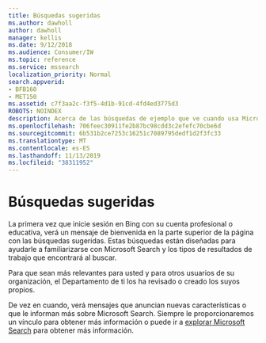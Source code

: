 ```yaml
---
title: Búsquedas sugeridas
ms.author: dawholl
author: dawholl
manager: kellis
ms.date: 9/12/2018
ms.audience: Consumer/IW
ms.topic: reference
ms.service: mssearch
localization_priority: Normal
search.appverid:
- BFB160
- MET150
ms.assetid: c7f3aa2c-f3f5-4d1b-91cd-4fd4ed3775d3
ROBOTS: NOINDEX
description: Acerca de las búsquedas de ejemplo que ve cuando usa Microsoft Search
ms.openlocfilehash: 706feec30911fe2b87bc98cdd3c2efefc70cbe6d
ms.sourcegitcommit: 6b531b2ce7253c16251c7089795dedf1d2f3fc33
ms.translationtype: MT
ms.contentlocale: es-ES
ms.lasthandoff: 11/13/2019
ms.locfileid: "38311952"
---
```

# <a name="suggested-searches"></a>Búsquedas sugeridas

La primera vez que inicie sesión en Bing con su cuenta profesional o educativa, verá un mensaje de bienvenida en la parte superior de la página con las búsquedas sugeridas. Estas búsquedas están diseñadas para ayudarle a familiarizarse con Microsoft Search y los tipos de resultados de trabajo que encontrará al buscar.
  
Para que sean más relevantes para usted y para otros usuarios de su organización, el Departamento de ti los ha revisado o creado los suyos propios.
  
De vez en cuando, verá mensajes que anuncian nuevas características o que le informan más sobre Microsoft Search. Siempre le proporcionaremos un vínculo para obtener más información o puede ir a [explorar Microsoft Search](https://www.bing.com/business/explore) para obtener más información. 

  

